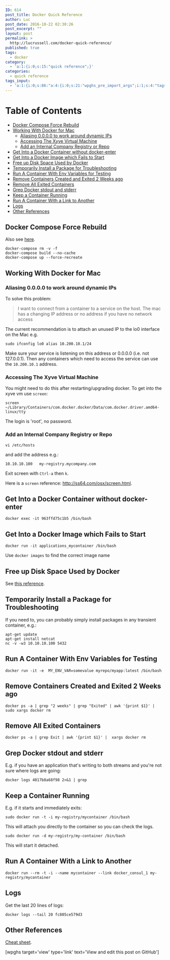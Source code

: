 ```yaml
---
ID: 614
post_title: Docker Quick Reference
author: Luc
post_date: 2016-10-22 02:30:26
post_excerpt: ""
layout: post
permalink: >
  http://lucrussell.com/docker-quick-reference/
published: true
tags:
  - docker
category:
  - 'a:1:{i:0;s:15:"quick reference";}'
categories:
  - quick reference
tags_input:
  - 'a:1:{i:0;s:86:"a:4:{i:0;s:21:"wpghs_pre_import_args";i:1;s:4:"tags";i:2;s:5:"hello";i:3;s:5:"world";}";}'
---
```

<h1>Table of Contents</h1>

<ul>
<li><a href="#docker-compose-force-rebuild">Docker Compose Force Rebuild</a></li>
<li><a href="#working-with-docker-for-mac">Working With Docker for Mac</a> 

<ul>
<li><a href="#aliasing-0000-to-work-around-dynamic-ips">Aliasing 0.0.0.0 to work around dynamic IPs</a></li>
<li><a href="#accessing-the-xyve-virtual-machine">Accessing The Xyve Virtual Machine</a></li>
<li><a href="#add-an-internal-company-registry-or-repo">Add an Internal Company Registry or Repo</a></li>
</ul></li>
<li><a href="#get-into-a-docker-container-without-docker-enter">Get Into a Docker Container without docker-enter</a></li>
<li><a href="#get-into-a-docker-image-which-fails-to-start">Get Into a Docker Image which Fails to Start</a></li>
<li><a href="#free-up-disk-space-used-by-docker">Free up Disk Space Used by Docker</a></li>
<li><a href="#temporarily-install-a-package-for-troubleshooting">Temporarily Install a Package for Troubleshooting</a></li>
<li><a href="#run-a-container-with-env-variables-for-testing">Run A Container With Env Variables for Testing</a></li>
<li><a href="#remove-containers-created-and-exited-2-weeks-ago">Remove Containers Created and Exited 2 Weeks ago</a></li>
<li><a href="#remove-all-exited-containers">Remove All Exited Containers</a></li>
<li><a href="#grep-docker-stdout-and-stderr">Grep Docker stdout and stderr</a></li>
<li><a href="#keep-a-container-running">Keep a Container Running</a></li>
<li><a href="#run-a-container-with-a-link-to-another">Run A Container With a Link to Another</a></li>
<li><a href="#logs">Logs</a></li>
<li><a href="#other-references">Other References</a></li>
</ul>

<h2>Docker Compose Force Rebuild</h2>

Also see <a href="http://stackoverflow.com/questions/32612650/how-to-get-docker-compose-to-always-start-fresh-images">here</a>.

<pre><code>docker-compose rm -v -f
docker-compose build --no-cache
docker-compose up --force-recreate
</code></pre>

<h2>Working With Docker for Mac</h2>

<h3>Aliasing 0.0.0.0 to work around dynamic IPs</h3>

To solve this problem:

<blockquote>
  I want to connect from a container to a service on the host. The 
  mac has a changing IP address or no address if you have no network access
</blockquote>

The current recommendation is to attach an unused IP to the lo0 interface on the Mac e.g.

<pre><code>sudo ifconfig lo0 alias 10.200.10.1/24
</code></pre>

Make sure your service is listening on this address or 0.0.0.0 
(i.e. not 127.0.0.1). Then any containers which need to access the 
service can use the <code>10.200.10.1</code> address.

<h3>Accessing The Xyve Virtual Machine</h3>

You might need to do this after restarting/upgrading docker. To get into the xyve vm use <code>screen</code>:

<pre><code>screen ~/Library/Containers/com.docker.docker/Data/com.docker.driver.amd64-linux/tty 
</code></pre>

The login is 'root', no password.

<h3>Add an Internal Company Registry or Repo</h3>

<pre><code>vi /etc/hosts 
</code></pre>

and add the address e.g.:

<pre><code>10.10.10.100   my-registry.mycompany.com
</code></pre>

Exit screen with <code>Ctrl-a</code> then <code>k</code>.

Here is a <code>screen</code> reference: http://ss64.com/osx/screen.html.

<h2>Get Into a Docker Container without docker-enter</h2>

<pre><code>docker exec -it 963ffd75c1b5 /bin/bash
</code></pre>

<h2>Get Into a Docker Image which Fails to Start</h2>

<pre><code>docker run -it applications_mycontainer /bin/bash 
</code></pre>

Use <code>docker images</code> to find the correct image name

<h2>Free up Disk Space Used by Docker</h2>

See <a href="http://blog.yohanliyanage.com/2015/05/docker-clean-up-after-yourself/">this reference</a>.

<h2>Temporarily Install a Package for Troubleshooting</h2>

If you need to, you can probably simply install packages in any transient container, e.g.:

<pre><code>apt-get update
apt-get install netcat
nc -v -w3 10.10.10.100 5432
</code></pre>

<h2>Run A Container With Env Variables for Testing</h2>

<pre><code>docker run -it -e  MY_ENV_VAR=somevalue myrepo/myapp:latest /bin/bash
</code></pre>

<h2>Remove Containers Created and Exited 2 Weeks ago</h2>

<pre><code>docker ps -a | grep "2 weeks" | grep "Exited" | awk '{print $1}' | sudo xargs docker rm
</code></pre>

<h2>Remove All Exited Containers</h2>

<pre><code>docker ps -a | grep Exit | awk '{print $1}' |  xargs docker rm
</code></pre>

<h2>Grep Docker stdout and stderr</h2>

E.g. if you have an application that's writing to both streams and you're not sure where logs are going:

<pre><code>docker logs 4017b8a68f98 2&gt;&amp;1 | grep
</code></pre>

<h2>Keep a Container Running</h2>

E.g. if it starts and immediately exits:

<pre><code>sudo docker run -t -i my-registry/mycontainer /bin/bash
</code></pre>

This will attach you directly to the container so you can check the logs.

<pre><code>sudo docker run -d my-registry/my-container /bin/bash
</code></pre>

This will start it detached.

<h2>Run A Container With a Link to Another</h2>

<pre><code>docker run --rm -t -i --name mycontainer --link docker_consul_1 my-registry/mycontainer
</code></pre>

<h2>Logs</h2>

Get the last 20 lines of logs:

<pre><code>docker logs --tail 20 fc805ce579d3
</code></pre>

<h2>Other References</h2>

<a href="https://github.com/wsargent/docker-cheat-sheet">Cheat sheet</a>.

[wpghs target='view' type='link' text='View and edit this post on GitHub']